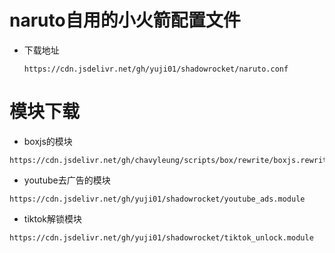 # naruto自用的小火箭配置文件
- 下载地址
  ```shell
  https://cdn.jsdelivr.net/gh/yuji01/shadowrocket/naruto.conf
  ```
# 模块下载
- boxjs的模块
```shell
https://cdn.jsdelivr.net/gh/chavyleung/scripts/box/rewrite/boxjs.rewrite.surge.sgmodule
```
- youtube去广告的模块
```shell
https://cdn.jsdelivr.net/gh/yuji01/shadowrocket/youtube_ads.module
```
- tiktok解锁模块
```shell
https://cdn.jsdelivr.net/gh/yuji01/shadowrocket/tiktok_unlock.module
```
